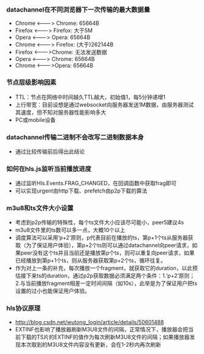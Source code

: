 ### datachannel在不同浏览器下一次传输的最大数据量
- Chrome <---> Chrome: 65664B
- Firefox <---> Firefox: 大于5M  
- Opera <---> Opera: 65664B
- Chrome <---> Firefox: (大于)262144B
- Firefox <--->Chrome: 无法发送数据
- Opera <---> Chrome: 65664B
- Chrome <--->Opera: 65664B

### 节点层级影响因素
- TTL：节点在网络中时间越久TTL越大，初始值1，每5分钟递增1
- 上行带宽：目前设想是通过websocket向服务器发送1M数据，由服务器测试其速度，但不知对服务器性能影响多大
- PC或mobile设备

### datachannel传输二进制不会改写二进制数据本身
- 通过比较传输前后得出此结论

### 如何在hls.js监听当前播放进度
- 通过监听Hls.Events.FRAG_CHANGED，在回调函数中获取frag即可
- 可以实现urgent由http下载、prefetch由p2p下载的算法

### m3u8和ts文件大小设置
- 考虑到p2p传输的特殊性，每个ts文件大小应该尽可能小，peer5建议4s
- m3u8文件里的ts数可以多一点，大概10个以上
- 调度算法可以采用‘p+2’原则，p代表目前在播放的ts，第p+1个ts从服务器获取（为了保证用户体验），第p+2个ts则可以通过datachannel向peer请求，如果peer没有这个ts并且当前还是播放第p个ts，则可以重复向peer请求，如果已经播放到第p+1个ts，则从服务器获取第p+2个ts，循环往复。
- 作为对上一条的补充，每次播放一个fragment，就获取它的duration，以此预估接下来ts的duration，通过p2p获取数据必须满足两个条件：1.‘p+2’原则；2.与当前播放fragment相差一定时间间隔（如10s），此举是为了保证用户把ts设置的过小也能保证用户体验。

### hls协议原理
- http://blog.csdn.net/wutong_login/article/details/50601488
- EXTINF也影响了播放器刷新M3U8文件的间隔，正常情况下，播放器会把当前下载的TS片的EXTINF的值作为每次刷新M3U8文件的间隔；如果播放器发现本次取到的M3U8文件内容没有更新，会在1-2秒内再次刷新
